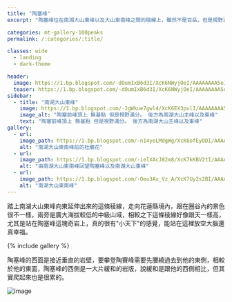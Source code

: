 ```yaml
---
title: "陶塞峰"
excerpt: "陶塞峰位在南湖大山東峰以及大山東南峰之間的稜線上，雖然不是百岳，但是視野滿分。"

categories: mt-gallery-100peaks
permalink: /:categories/:title/

classes: wide
  - landing
  - dark-theme

header:
  image: https://1.bp.blogspot.com/-dOumIxB6d3I/XcK6NWyjOeI/AAAAAAAA5eI/w7i6fwW09N4YgrjssZLKSjH05aEWpwLVgCLcBGAsYHQ/s1600/_MG_2804.JPG
  teaser: https://1.bp.blogspot.com/-dOumIxB6d3I/XcK6NWyjOeI/AAAAAAAA5eI/w7i6fwW09N4YgrjssZLKSjH05aEWpwLVgCLcBGAsYHQ/s1600/_MG_2804.JPG
sidebar:
  - title: "南湖大山東峰"
    image: https://1.bp.blogspot.com/-2gWkue7gwl4/XcK6EX3pulI/AAAAAAAA5d0/f3GAs5N8P0cU6Q1Paed2Dzv12B70HluPwCLcBGAsYHQ/s1600/_MG_2797.JPG
    image_alt: "陶塞前峰頂上 無基點 但是視野滿分。 後方為南湖大山主峰以及東峰"
    text: "陶塞前峰頂上 無基點 但是視野滿分。 後方為南湖大山主峰以及東峰"
gallery:
  - url: 
    image_path: https://1.bp.blogspot.com/-n14yeLMdgWg/XcK6ofEyODI/AAAAAAAA5es/ucXHMx6C0o4aP5s-ScjnglmteuiZ0pbBgCLcBGAsYHQ/s1600/_MG_2825.JPG
    alt: "南湖大山東南峰前的杜鵑花"
  - url: 
    image_path: https://1.bp.blogspot.com/-ielXAcJ82m8/XcK7kKBV2tI/AAAAAAAA5gE/VMRwga2Fml8GVhQWPc8LIaSbPB07nL2BgCLcBGAsYHQ/s1600/_MG_2867.JPG
    alt: "由南湖大山東南峰回望陶塞峰以及南湖大山東峰"
  - url: 
    image_path: https://1.bp.blogspot.com/-Oeu3Ax_Vz_A/XcK7Uy2s2BI/AAAAAAAA5fw/GKWbUTg76J427MHpk0q2sO6_2j1AxT-hwCLcBGAsYHQ/s1600/_MG_2851.JPG
    alt: "南湖大山東南峰"
---
```


踏上南湖大山東峰向東延伸出來的這條稜線，走向花蓮縣境內，跟在圈谷內的景色很不一樣，兩旁是廣大海拔較低的中級山域，相較之下這條稜線好像跟天一樣高，尤其是站在陶塞峰這塊奇岩上，真的很有"小天下"的感覺，能站在這裡放空大腦還真幸福。


{% include gallery %}

陶塞峰的西面是接近垂直的岩壁，要攀登陶賽峰需要先腰繞過去到他的東側，相較於他的東面，陶塞峰的西側是一大片緩和的岩版，說緩和是跟他的西側相比，但其實爬起來也是很累的。

![image](https://1.bp.blogspot.com/-yf4urIbFXYM/XcK53WAE7_I/AAAAAAAA5dc/LTgZviUP5I8WIaCxJ5HD2q2qffP0H-V8wCLcBGAsYHQ/s1600/_MG_2787.JPG)


